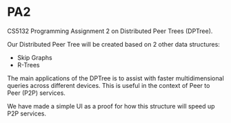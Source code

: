 # PA2
CS5132 Programming Assignment 2 on Distributed Peer Trees (DPTree).

Our Distributed Peer Tree will be created based on 2 other data structures:
- Skip Graphs
- R-Trees

The main applications of the DPTree is to assist with faster multidimensional queries across different devices.
This is useful in the context of Peer to Peer (P2P) services.

We have made a simple UI as a proof for how this structure will speed up P2P services.